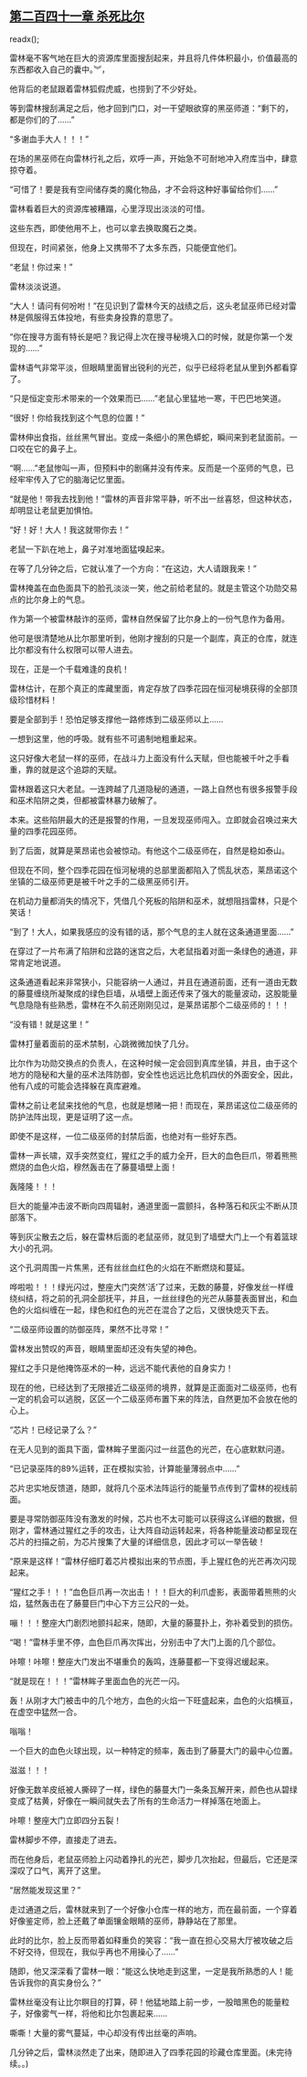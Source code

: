 ## [第二百四十一章 杀死比尔](https://www.xxbiquge.com/11_11222/8833564.html)
readx();

  雷林毫不客气地在巨大的资源库里面搜刮起来，并且将几件体积最小，价值最高的东西都收入自己的囊中。︾，

  他背后的老鼠跟着雷林狐假虎威，也捞到了不少好处。

  等到雷林搜刮满足之后，他才回到门口，对一干望眼欲穿的黑巫师道：“剩下的，都是你们的了……”

  “多谢血手大人！！！”

  在场的黑巫师在向雷林行礼之后，欢呼一声，开始急不可耐地冲入府库当中，肆意掠夺着。

  “可惜了！要是我有空间储存类的魔化物品，才不会将这种好事留给你们……”

  雷林看着巨大的资源库被糟蹋，心里浮现出淡淡的可惜。

  这些东西，即使他用不上，也可以拿去换取魔石之类。

  但现在，时间紧张，他身上又携带不了太多东西，只能便宜他们。

  “老鼠！你过来！”

  雷林淡淡说道。

  “大人！请问有何吩咐！”在见识到了雷林今天的战绩之后，这头老鼠巫师已经对雷林是佩服得五体投地，有些卖身投靠的意思了。

  “你在搜寻方面有特长是吧？我记得上次在搜寻秘境入口的时候，就是你第一个发现的……”

  雷林语气非常平淡，但眼睛里面冒出锐利的光芒，似乎已经将老鼠从里到外都看穿了。

  “只是恒定变形术带来的一个效果而已……”老鼠心里猛地一寒，干巴巴地笑道。

  “很好！你给我找到这个气息的位置！”

  雷林伸出食指，丝丝黑气冒出。变成一条细小的黑色蟒蛇，瞬间来到老鼠面前。一口咬在它的鼻子上。

  “啊……”老鼠惨叫一声，但预料中的剧痛并没有传来。反而是一个巫师的气息，已经牢牢传入了它的脑海记忆里面。

  “就是他！带我去找到他！”雷林的声音非常平静，听不出一丝喜怒，但这种状态，却明显让老鼠更加惧怕。

  “好！好！大人！我这就带你去！”

  老鼠一下趴在地上，鼻子对准地面猛嗅起来。

  在等了几分钟之后，它就认准了一个方向：“在这边，大人请跟我来！”

  雷林掩盖在血色面具下的脸孔淡淡一笑，他之前给老鼠的。就是主管这个功勋交易点的比尔身上的气息。

  作为第一个被雷林敲诈的巫师，雷林自然保留了比尔身上的一份气息作为备用。

  他可是很清楚地从比尔那里听到，他刚才搜刮的只是一个副库，真正的仓库，就连比尔都没有什么权限可以带人进去。

  现在，正是一个千载难逢的良机！

  雷林估计，在那个真正的库藏里面，肯定存放了四季花园在恒河秘境获得的全部顶级珍惜材料！

  要是全部到手！恐怕足够支撑他一路修炼到二级巫师以上……

  一想到这里，他的呼吸。就有些不可遏制地粗重起来。

  这只好像大老鼠一样的巫师，在战斗力上面没有什么天赋，但也能被千叶之手看重，靠的就是这个追踪的天赋。

  雷林跟着这只大老鼠。一连跨越了几道隐秘的通道，一路上自然也有很多报警手段和巫术陷阱之类，但都被雷林暴力破解了。

  本来。这些陷阱最大的还是报警的作用，一旦发现巫师闯入。立即就会召唤过来大量的四季花园巫师。

  到了后面，就算是莱昂诺也会被惊动。有他这个二级巫师在，自然是稳如泰山。

  但现在不同，整个四季花园在恒河秘境的总部里面都陷入了慌乱状态，莱昂诺这个坐镇的二级巫师更是被千叶之手的二级黑巫师引开。

  在机动力量都消失的情况下，凭借几个死板的陷阱和巫术，就想阻挡雷林，只是个笑话！

  “到了！大人，如果我感应的没有错的话，那个气息的主人就在这条通道里面……”

  在穿过了一片布满了陷阱和岔路的迷宫之后，大老鼠指着对面一条绿色的通道，非常肯定地说道。

  这条通道看起来非常狭小，只能容纳一人通过，并且在通道前面，还有一道由无数的藤蔓缠绕所凝聚成的绿色巨墙，从墙壁上面还传来了强大的能量波动，这股能量气息隐隐有些熟悉，雷林在不久前还刚刚见过，是莱昂诺那个二级巫师的！！！

  “没有错！就是这里！”

  雷林打量着面前的巫术禁制，心跳微微加快了几分。

  比尔作为功勋交换点的负责人，在这种时候一定会回到真库坐镇，并且，由于这个地方的隐秘和大量的巫术法阵防御，安全性也远远比危机四伏的外面安全，因此，他有八成的可能会选择躲在真库避难。

  雷林之前让老鼠来找他的气息，也就是想赌一把！而现在，莱昂诺这位二级巫师的防护法阵出现，更是证明了这一点。

  即使不是这样，一位二级巫师的封禁后面，也绝对有一些好东西。

  雷林一声长啸，双手突然变红，猩红之手的威力全开，巨大的血色巨爪，带着熊熊燃烧的血色火焰，穆然轰击在了藤蔓墙壁上面！

  轰隆隆！！！

  巨大的能量冲击波不断向四周辐射，通道里面一震颤抖，各种落石和灰尘不断从顶部落下。

  等到灰尘散去之后，躲在雷林后面的老鼠巫师，就见到了墙壁大门上一个有着篮球大小的孔洞。

  这个孔洞周围一片焦黑，还有丝丝血红色的火焰在不断燃烧和蔓延。

  哗啦啦！！！绿光闪过，整座大门突然‘活’了过来，无数的藤蔓，好像发丝一样缠绕纠结，将之前的孔洞全部抚平，并且，一丝丝绿色的光芒从藤蔓表面冒出，和血色的火焰纠缠在一起，绿色和红色的光芒在混合了之后，又很快熄灭下去。

  “二级巫师设置的防御巫阵，果然不比寻常！”

  雷林发出赞叹的声音，眼睛里面却还没有失望的神色。

  猩红之手只是他掩饰巫术的一种，远远不能代表他的自身实力！

  现在的他，已经达到了无限接近二级巫师的境界，就算是正面面对二级巫师，也有一定的机会可以逃脱，区区一个二级巫师布置下来的阵法，自然更加不会放在他的心上。

  “芯片！已经记录了么？”

  在无人见到的面具下面，雷林眸子里面闪过一丝蓝色的光芒，在心底默默问道。

  “已记录巫阵的89%运转，正在模拟实验，计算能量薄弱点中……”

  芯片忠实地反馈道，随即，就将几个巫术法阵运行的能量节点传到了雷林的视线前面。

  要是寻常防御巫阵没有激发的时候，芯片也不太可能可以获得这么详细的数据，但刚才，雷林通过猩红之手的攻击，让大阵自动运转起来，将各种能量波动都呈现在芯片的扫描之前，为芯片搜集了大量的详细信息，因此才可以一举告破！

  “原来是这样！”雷林仔细盯着芯片模拟出来的节点图，手上猩红色的光芒再次闪现起来。

  “猩红之手！！！”血色巨爪再一次出击！！！巨大的利爪虚影，表面带着熊熊的火焰，猛然轰击在了藤蔓巨门中心下方三公尺的一处。

  嘣！！！整座大门剧烈地颤抖起来，随即，大量的藤蔓扑上，弥补着受到的损伤。

  “喝！”雷林手里不停，血色巨爪再次挥出，分别击中了大门上面的几个部位。

  咔嚓！咔嚓！整座大门发出不堪重负的轰鸣，连藤蔓都一下变得迟缓起来。

  “就是现在！！！”雷林眸子里面血色的光芒一闪。

  轰！从刚才大门被击中的几个地方，血色的火焰一下旺盛起来，血色的火焰横亘，在虚空中猛然一合。

  嗡嗡！

  一个巨大的血色火球出现，以一种特定的频率，轰击到了藤蔓大门的最中心位置。

  滋滋！！！

  好像无数羊皮纸被人撕碎了一样，绿色的藤蔓大门一条条瓦解开来，颜色也从碧绿变成了枯黄，好像在一瞬间就失去了所有的生命活力一样掉落在地面上。

  咔嚓！整座大门立即四分五裂！

  雷林脚步不停，直接走了进去。

  而在他身后，老鼠巫师脸上闪动着挣扎的光芒，脚步几次抬起，但最后，它还是深深叹了口气，离开了这里。

  “居然能发现这里？”

  走过通道之后，雷林就来到了一个好像小仓库一样的地方，而在最前面，一个穿着好像鉴定师，脸上还戴了单面镶金眼睛的巫师，静静站在了那里。

  此时的比尔，脸上反而带着如释重负的笑容：“我一直在担心交易大厅被攻破之后不好交待，但现在，我似乎再也不用操心了……”

  随即，他又深深看了雷林一眼：“能这么快地走到这里，一定是我所熟悉的人！能告诉我你的真实身份么？”

  雷林丝毫没有让比尔瞑目的打算，砰！他猛地踏上前一步，一股暗黑色的能量粒子，好像雾气一样，将他和比尔包裹起来……

  嘶嘶！大量的雾气蔓延，中心却没有传出丝毫的声响。

  几分钟之后，雷林淡然走了出来，随即进入了四季花园的珍藏仓库里面。(未完待续。。)
